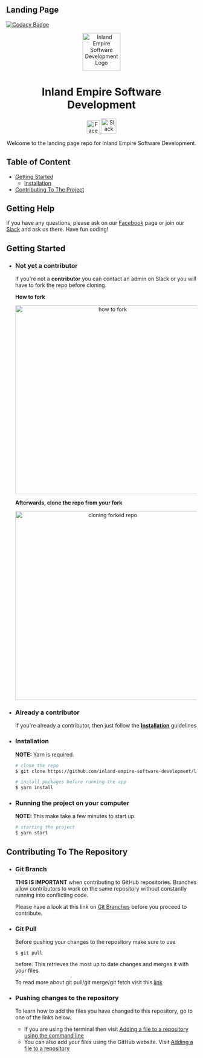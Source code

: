## Landing Page

[![Codacy Badge](https://api.codacy.com/project/badge/Grade/816eb5fad1674e6abb1bffad8358aa25)](https://app.codacy.com/app/inland-empire-software-development/landing?utm_source=github.com&utm_medium=referral&utm_content=inland-empire-software-development/landing&utm_campaign=Badge_Grade_Settings)

<p align="center">
  <img 
    alt="Inland Empire Software Development Logo" 
    src="https://user-images.githubusercontent.com/36907562/55706662-9ae24f80-5996-11e9-9557-3a8440c5926a.png" 
    width="100px" >
</p>
<h1 align="center"> 
  Inland Empire Software Development 
</h1>
<p align="center">
  <a href="https://www.facebook.com/groups/IESoftwareDevelopment/">
    <img 
      alt="Facebook logo" 
      src="https://en.facebookbrand.com/wp-content/uploads/2016/05/flogo_rgb_hex-brc-site-250.png" 
      width="35px">
  </a>
  <a href="https://ie-sd.slack.com">
    <img 
      alt="Slack logo"
      src="https://cdn-images-1.medium.com/max/1600/1*rncLjp_nxRi08Y8AKZCJVA.png"
      width="40px">
  </a>
</p>

<p align="center">
  Welcome to the landing page repo for Inland Empire Software Development.
</p>

## **Table of Content**
* [Getting Started](#getting-started)
  * [Installation](#installation)
* [Contributing To The Project](#contributing-to-the-project)

## **Getting Help**

  If you have any questions, please ask on our [Facebook](https://www.facebook.com/groups/IESoftwareDevelopment/) page or join our [Slack](https://ie-sd.slack.com) and ask us there. Have fun coding!

## **Getting Started**
<a name="getting-started"></a>

* ### **Not yet a contributor**
  If you're not a **contributor** you can contact an admin on Slack or you will have to fork the repo before cloning.
  
  **How to fork** 
  <p align="center">
    <img 
     alt="how to fork"
      width="500px"
      src="https://user-images.githubusercontent.com/36907562/55709480-3f679000-599d-11e9-95bc-a1c832d279ee.png">
  </p>

  **Afterwards, clone the repo from your fork**
  <p align="center">
    <img
      alt="cloning forked repo"
      width="500px"
      src="https://user-images.githubusercontent.com/36907562/55709990-6f636300-599e-11e9-841b-275ba1910c7f.png">
  </p>

* ### **Already a contributor**
  If you're already a contributor, then just follow the [**Installation**](#installation) guidelines

* ### **Installation**
  <a name="installation"></a>
  **NOTE:** Yarn is required.
  
  ```bash
  # clone the repo
  $ git clone https://github.com/inland-empire-software-development/landing.git
  
  # install packages before running the app
  $ yarn install
  ```
 
* ### **Running the project on your computer**
  **NOTE:** This make take a few minutes to start up.
  
  ```bash
  # starting the project
  $ yarn start
  ```

## **Contributing To The Repository**
<a name="contributing-to-the-project"></a>
  
* ### **Git Branch**

  **THIS IS IMPORTANT** when contributing to GitHub repositories. Branches allow contributors to work on the same repository 
  without constantly running into conflicting code.
  
  Please have a look at this link on [Git Branches](https://www.atlassian.com/git/tutorials/using-branches)
  before you proceed to contribute.
  
* ### **Git Pull**

  Before pushing your changes to the repository make sure to use 
  ```
  $ git pull
  ```
  before. This retrieves the most up to date changes and merges it with your files. 
  
  To read more about git pull/git merge/git fetch visit this [link](https://help.github.com/articles/fetching-a-remote/)
  
* ### **Pushing changes to the repository**

  To learn how to add the files you have changed to this repository, go to one of the links below.
  * If you are using the terminal then visit [Adding a file to a repository using the command line](https://help.github.com/articles/adding-a-file-to-a-repository-using-the-command-line/)
  * You can also add your files using the GitHub website. Visit [Adding a file to a repository](https://help.github.com/articles/adding-a-file-to-a-repository/)  
